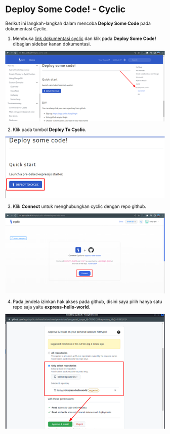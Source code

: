 # Deploy Some Code! - Cyclic
Berikut ini langkah-langkah dalam mencoba **Deploy Some Code** pada dokumentasi Cyclic.

1. Membuka [link dokumentasi cyclic](https://docs.cyclic.sh/#deploy-some-code) dan klik pada **Deploy Some Code!** dibagian sidebar kanan dokumentasi.

 ![link dokumentasi cyclic](https://github.com/harry-prd/tekn-cloud-computing/blob/master/minggu-03/gambar/latihan01.png)


2. Klik pada tombol **Deploy To Cyclic**.

 ![deploy to cyclic](https://github.com/harry-prd/tekn-cloud-computing/blob/master/minggu-03/gambar/latihan02.png)


3. Klik **Connect** untuk menghubungkan cyclic dengan repo github.

 ![connect repo](https://github.com/harry-prd/tekn-cloud-computing/blob/master/minggu-03/gambar/latihan03.png)


4. Pada jendela izinkan hak akses pada github, disini saya pilih hanya satu repo saja yaitu **express-hello-world**.

 ![izinkan hak akses](https://github.com/harry-prd/tekn-cloud-computing/blob/master/minggu-03/gambar/latihan04.png)